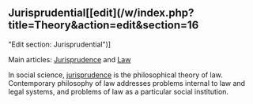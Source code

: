 ## Jurisprudential[[edit](/w/index.php?title=Theory&action=edit&section=16
"Edit section: Jurisprudential")]

Main articles: [Jurisprudence](/wiki/Jurisprudence "Jurisprudence") and
[Law](/wiki/Law "Law")

In social science, [jurisprudence](/wiki/Jurisprudence "Jurisprudence") is the
philosophical theory of law. Contemporary philosophy of law addresses problems
internal to law and legal systems, and problems of law as a particular social
institution.
